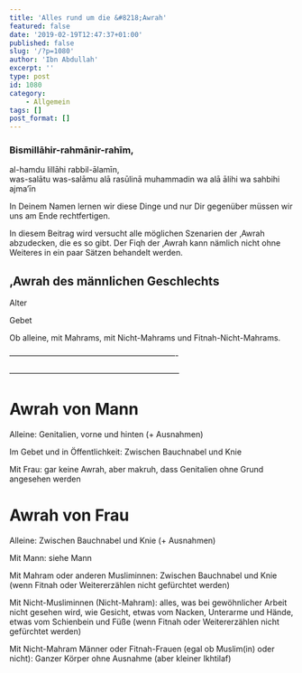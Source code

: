 ```yaml
---
title: 'Alles rund um die &#8218;Awrah'
featured: false
date: '2019-02-19T12:47:37+01:00'
published: false
slug: '/?p=1080'
author: 'Ibn Abdullah'
excerpt: ''
type: post
id: 1080
category:
    - Allgemein
tags: []
post_format: []
---
```

### Bismillāhir-rahmānir-rahīm,  
al-hamdu lillāhi rabbil-ālamīn,  
was-salātu was-salāmu alā rasūlinā muhammadin wa alā ālihi wa sahbihi ajma’īn

In Deinem Namen lernen wir diese Dinge und nur Dir gegenüber müssen wir uns am Ende rechtfertigen.

In diesem Beitrag wird versucht alle möglichen Szenarien der ‚Awrah abzudecken, die es so gibt. Der Fiqh der ‚Awrah kann nämlich nicht ohne Weiteres in ein paar Sätzen behandelt werden.

‚Awrah des männlichen Geschlechts
---------------------------------

Alter

Gebet

Ob alleine, mit Mahrams, mit Nicht-Mahrams und Fitnah-Nicht-Mahrams.

—————————————————————-

—————————————————————–

Awrah von Mann
==============

Alleine: Genitalien, vorne und hinten (+ Ausnahmen)

Im Gebet und in Öffentlichkeit: Zwischen Bauchnabel und Knie

Mit Frau: gar keine Awrah, aber makruh, dass Genitalien ohne Grund angesehen werden

Awrah von Frau
==============

Alleine: Zwischen Bauchnabel und Knie (+ Ausnahmen)

Mit Mann: siehe Mann

Mit Mahram oder anderen Musliminnen: Zwischen Bauchnabel und Knie (wenn Fitnah oder Weitererzählen nicht gefürchtet werden)

Mit Nicht-Musliminnen (Nicht-Mahram): alles, was bei gewöhnlicher Arbeit nicht gesehen wird, wie Gesicht, etwas vom Nacken, Unterarme und Hände, etwas vom Schienbein und Füße (wenn Fitnah oder Weitererzählen nicht gefürchtet werden)

Mit Nicht-Mahram Männer oder Fitnah-Frauen (egal ob Muslim(in) oder nicht): Ganzer Körper ohne Ausnahme (aber kleiner Ikhtilaf)